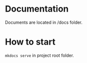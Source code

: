 # Documentation 

Documents are located in /docs folder. 

# How to start 
`mkdocs serve` in project root folder.
